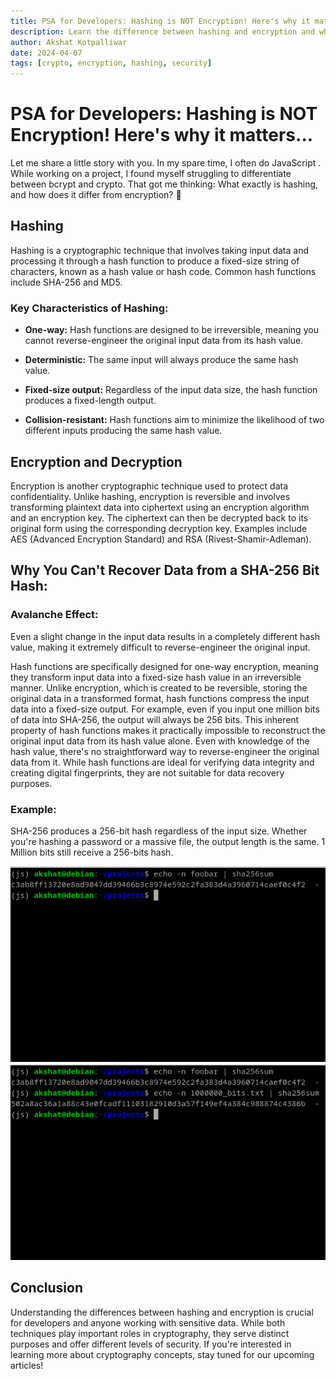 ```yaml
---
title: PSA for Developers: Hashing is NOT Encryption! Here's why it matters...
description: Learn the difference between hashing and encryption and why you can't recover data from a SHA-256 bit hash.
author: Akshat Kotpalliwar
date: 2024-04-07
tags: [crypto, encryption, hashing, security]
---
```


# PSA for Developers: Hashing is NOT Encryption! Here's why it matters...

Let me share a little story with you. In my spare time, I often do JavaScript . While working on a project, I found myself struggling to differentiate between bcrypt and crypto. That got me thinking: What exactly is hashing, and how does it differ from encryption? 🤔

## Hashing

Hashing is a cryptographic technique that involves taking input data and processing it through a hash function to produce a fixed-size string of characters, known as a hash value or hash code. Common hash functions include SHA-256 and MD5. 

### Key Characteristics of Hashing:

- **One-way:** Hash functions are designed to be irreversible, meaning you cannot reverse-engineer the original input data from its hash value.
  
- **Deterministic:** The same input will always produce the same hash value.
  
- **Fixed-size output:** Regardless of the input data size, the hash function produces a fixed-length output.
  
- **Collision-resistant:** Hash functions aim to minimize the likelihood of two different inputs producing the same hash value.

## Encryption and Decryption

Encryption is another cryptographic technique used to protect data confidentiality. Unlike hashing, encryption is reversible and involves transforming plaintext data into ciphertext using an encryption algorithm and an encryption key. The ciphertext can then be decrypted back to its original form using the corresponding decryption key. Examples include AES (Advanced Encryption Standard) and RSA (Rivest-Shamir-Adleman).

## Why You Can't Recover Data from a SHA-256 Bit Hash:

### Avalanche Effect:

Even a slight change in the input data results in a completely different hash value, making it extremely difficult to reverse-engineer the original input.

Hash functions are specifically designed for one-way encryption, meaning they transform input data into a fixed-size hash value in an irreversible manner. Unlike encryption, which is created to be reversible, storing the original data in a transformed format, hash functions compress the input data into a fixed-size output. For example, even if you input one million bits of data into SHA-256, the output will always be 256 bits. This inherent property of hash functions makes it practically impossible to reconstruct the original input data from its hash value alone. Even with knowledge of the hash value, there's no straightforward way to reverse-engineer the original data from it. While hash functions are ideal for verifying data integrity and creating digital fingerprints, they are not suitable for data recovery purposes.

### Example:

SHA-256 produces a 256-bit hash regardless of the input size. Whether you're hashing a password or a massive file, the output length is the same. 1 Million bits still receive a 256-bits hash.

![SHA-256 Example](/public/2024-03-21/foo.png) ![SHA-256 Example](/public/2024-03-21/1mil.png)

## Conclusion

Understanding the differences between hashing and encryption is crucial for developers and anyone working with sensitive data. While both techniques play important roles in cryptography, they serve distinct purposes and offer different levels of security. If you're interested in learning more about cryptography concepts, stay tuned for our upcoming articles!
